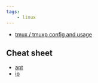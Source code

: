 ```yaml
---
tags:
    - linux
---
```



- [tmux / tmuxp config and usage](linux_tmux_tmuxp.md)

## Cheat sheet

- [apt](linux_apt_cheat_sheet.md)
- [ip](linux_ip_cheat_sheet.md)